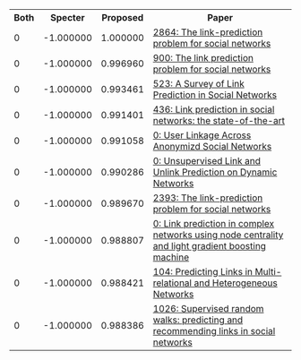 <html><table><tr>
<th>Both</th>
<th>Specter</th>
<th>Proposed</th>
<th>Paper</th>
</tr>
<tr>
<td>0</td>
<td>-1.000000</td>
<td>1.000000</td>
<td><a href="https://www.semanticscholar.org/paper/996dfa43f6982bcbff862276ef80cbca7515985a">2864: The link-prediction problem for social networks</a></td>
</tr>
<tr>
<td>0</td>
<td>-1.000000</td>
<td>0.996960</td>
<td><a href="https://www.semanticscholar.org/paper/007f3290e1b5e3061a8b7089037ee775efc47b83">900: The link prediction problem for social networks</a></td>
</tr>
<tr>
<td>0</td>
<td>-1.000000</td>
<td>0.993461</td>
<td><a href="https://www.semanticscholar.org/paper/e7d30fefe1b99c21813873f976e46d03dc82b4fc">523: A Survey of Link Prediction in Social Networks</a></td>
</tr>
<tr>
<td>0</td>
<td>-1.000000</td>
<td>0.991401</td>
<td><a href="https://www.semanticscholar.org/paper/cfe701c64e4ff1d7e5b58a194b02d595b65ce872">436: Link prediction in social networks: the state-of-the-art</a></td>
</tr>
<tr>
<td>0</td>
<td>-1.000000</td>
<td>0.991058</td>
<td><a href="https://www.semanticscholar.org/paper/64f3469947e87643937872381a79b31f09ebbe5e">0: User Linkage Across Anonymizd Social Networks</a></td>
</tr>
<tr>
<td>0</td>
<td>-1.000000</td>
<td>0.990286</td>
<td><a href="https://www.semanticscholar.org/paper/94be9c21d993a2f082e6afef90b56261993430aa">0: Unsupervised Link and Unlink Prediction on Dynamic Networks</a></td>
</tr>
<tr>
<td>0</td>
<td>-1.000000</td>
<td>0.989670</td>
<td><a href="https://www.semanticscholar.org/paper/a9f1d1051377eb51b04796c316a48a2de1bf4532">2393: The link-prediction problem for social networks</a></td>
</tr>
<tr>
<td>0</td>
<td>-1.000000</td>
<td>0.988807</td>
<td><a href="https://www.semanticscholar.org/paper/1e606de3d6e1daec1fdc62cf593e90e4f3d88331">0: Link prediction in complex networks using node centrality and light gradient boosting machine</a></td>
</tr>
<tr>
<td>0</td>
<td>-1.000000</td>
<td>0.988421</td>
<td><a href="https://www.semanticscholar.org/paper/0cd7531522c022c987dcc0434c4c836717d0998f">104: Predicting Links in Multi-relational and Heterogeneous Networks</a></td>
</tr>
<tr>
<td>0</td>
<td>-1.000000</td>
<td>0.988386</td>
<td><a href="https://www.semanticscholar.org/paper/29efbdf3f95cee97405accafdebd3bd374f1f003">1026: Supervised random walks: predicting and recommending links in social networks</a></td>
</tr>
</table></html>
